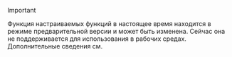 > [!IMPORTANT]
> Функция настраиваемых функций в настоящее время находится в режиме предварительной версии и может быть изменена. Сейчас она не поддерживается для использования в рабочих средах. Дополнительные сведения см. [](../excel/custom-functions-requirements.md)
